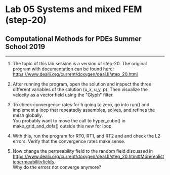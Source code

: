 #  Lab 05 Systems and mixed FEM (step-20)
## Computational Methods for PDEs Summer School 2019

* * * * *

1.  The topic of this lab session is a version of step-20. The original
    program with documentation can be found here:
    <https://www.dealii.org/current/doxygen/deal.II/step_20.html>

2. After running the program, open the solution and inspect the three
   different variables of the solution (u_x, u_y, p). Then visualize the
   velocity as a vector field using the "Glyph" filter.

3. To check convergence rates for h going to zero, go into run() and implement
   a loop that repeatedly assembles, solves, and refines the mesh
   globally.\
   You probably want to move the call to hyper_cube() in
   make_grid_and_dofs() outside this new for loop.

4. With this, run the program for RT0, RT1, and RT2 and and check the L2
   errors. Verify that the convergence rates make sense.

5. Now change the permeability field to the random field discussed in\
   <https://www.dealii.org/current/doxygen/deal.II/step_20.html#Morerealisticpermeabilityfields>.\
   Why do the errors not converge anymore?


 
